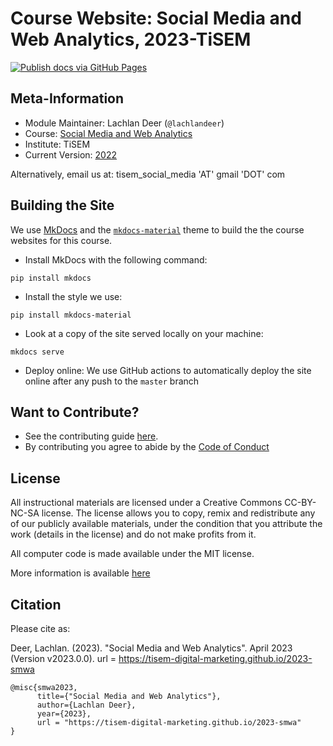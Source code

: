 # Course Website: Social Media and Web Analytics, 2023-TiSEM

[![Publish docs via GitHub Pages](https://github.com/tisem-digital-marketing/2021-smwa/actions/workflows/deploy.yml/badge.svg)](https://github.com/tisem-digital-marketing/2023-smwa/actions/workflows/deploy.yml)
<!-- [![DOI](https://zenodo.org/badge/DOI/10.5281/zenodo.6624035.svg)](https://doi.org/10.5281/zenodo.6624035) -->

## Meta-Information

*   Module Maintainer: Lachlan Deer (`@lachlandeer`)
*   Course: [Social Media and Web Analytics](https://catalogus.tilburguniversity.edu/osiris_student_tiuprd/OnderwijsCatalogusSelect.do?selectie=cursus&collegejaar=2022&taal=en&cursus=300459-M-6)
*   Institute: TiSEM
*   Current Version: [2022](https://tisem-digital-marketing.github.io/2023-smwa)

Alternatively, email us at: tisem_social_media 'AT' gmail 'DOT' com

## Building the Site

We use [MkDocs](https://www.mkdocs.org/) and the [`mkdocs-material`](https://squidfunk.github.io/mkdocs-material/) theme to build the the course websites for this course.

* Install MkDocs with the following command:
```{.bash, id:"j29ie3c7"}
pip install mkdocs
```
* Install the style we use:
```{.bash, id:"j29ie3c7"}
pip install mkdocs-material
```
* Look at a copy of the site served locally on your machine:
```{.bash, id:"j29ie3c7"}
mkdocs serve
```
* Deploy online: We use GitHub actions to automatically deploy the site online after any push to the `master` branch 


## Want to Contribute?

* See the contributing guide [here](CONTRIBUTING.md).
* By contributing you agree to abide by the [Code of Conduct](CONDUCT.md)

## License

All instructional materials are licensed under a Creative Commons CC-BY-NC-SA license. The license allows you to copy, remix and redistribute any of our publicly available materials, under the condition that you attribute the work (details in the license) and do not make profits from it. 

All computer code is made available under the MIT license.

More information is available [here](LICENSE.md)

## Citation

Please cite as: 

Deer, Lachlan. (2023).
"Social Media and Web Analytics".
April 2023 (Version v2023.0.0). url = https://tisem-digital-marketing.github.io/2023-smwa

```
@misc{smwa2023,
      title={"Social Media and Web Analytics"},
      author={Lachlan Deer},
      year={2023},
      url = "https://tisem-digital-marketing.github.io/2023-smwa"
}
```
